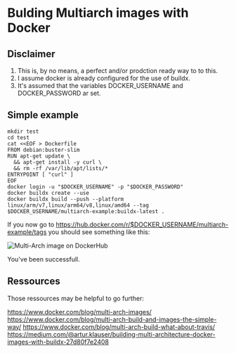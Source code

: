 # Bulding Multiarch images with Docker

## Disclaimer

1. This is, by no means, a perfect and/or prodction ready way to to this.
1. I assume docker is already configured for the use of buildx.
1. It's assumed that the variables DOCKER_USERNAME and DOCKER_PASSWORD ar set.

## Simple example
	mkdir test
	cd test
	cat <<EOF > Dockerfile
	FROM debian:buster-slim
	RUN apt-get update \
	  && apt-get install -y curl \
	  && rm -rf /var/lib/apt/lists/*
	ENTRYPOINT [ "curl" ]
	EOF
	docker login -u "$DOCKER_USERNAME" -p "$DOCKER_PASSWORD"
	docker buildx create --use
	docker buildx build --push --platform linux/arm/v7,linux/arm64/v8,linux/amd64 --tag $DOCKER_USERNAME/multiarch-example:buildx-latest .
    
If you now go to https://hub.docker.com/r/$DOCKER_USERNAME/multiarch-example/tags you should see something like this:

![Multi-Arch image on DockerHub]({{site.baseurl}}/images/multi_arch_image_on_dockerhub.png)

You've been successfull.

## Ressources

Those ressources may be helpful to go further:

https://www.docker.com/blog/multi-arch-images/
https://www.docker.com/blog/multi-arch-build-and-images-the-simple-way/
https://www.docker.com/blog/multi-arch-build-what-about-travis/
https://medium.com/@artur.klauser/building-multi-architecture-docker-images-with-buildx-27d80f7e2408

